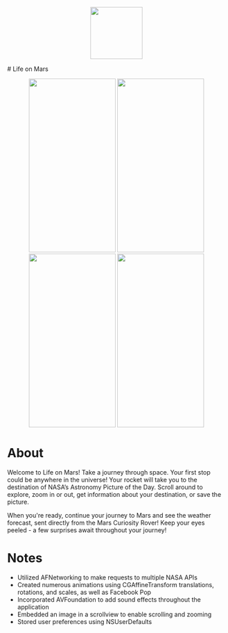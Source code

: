 <p align="center" >
  <img src=https://cloud.githubusercontent.com/assets/15523081/15513093/21703e98-21b1-11e6-8f1b-97161832e141.png width="120" height="120" >
</p>
# Life on Mars

<p  align="center"
  <img src=https://cloud.githubusercontent.com/assets/15523081/15513076/0d70b0a8-21b1-11e6-8418-c9cc7b4c52a2.png width="200" height="400">
  
  <img src=https://cloud.githubusercontent.com/assets/15523081/15513078/0d71bb2e-21b1-11e6-9f05-e7e308f5c829.png width="200" height="400">
  
  <img src=https://cloud.githubusercontent.com/assets/15523081/15513077/0d7134b0-21b1-11e6-8ffa-09dd86bb54f0.png width="200" height="400">
  
  <img src=https://cloud.githubusercontent.com/assets/15523081/15513080/0d7720f0-21b1-11e6-9a14-7039fda56762.png width="200" height="400">
  
  <img src=https://cloud.githubusercontent.com/assets/15523081/15513079/0d7375e0-21b1-11e6-831a-3fad24678644.png width="200" height="400">
</p>

# About
Welcome to Life on Mars! Take a journey through space. Your first stop could be anywhere in the universe! Your rocket will take you to the destination of NASA’s Astronomy Picture of the Day. Scroll around to explore, zoom in or out, get information about your destination, or save the picture.

When you're ready, continue your journey to Mars and see the weather forecast, sent directly from the Mars Curiosity Rover! Keep your eyes peeled - a few surprises await throughout your journey!

# Notes
- Utilized AFNetworking to make requests to multiple NASA APIs
- Created numerous animations using CGAffineTransform translations, rotations, and scales, as well as Facebook Pop 
- Incorporated AVFoundation to add sound effects throughout the application
- Embedded an image in a scrollview to enable scrolling and zooming
- Stored user preferences using NSUserDefaults

